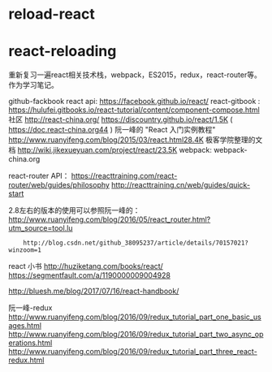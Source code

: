 # reload-react
# react-reloading
重新复习一遍react相关技术栈，webpack，ES2015，redux，react-router等。
作为学习笔记。

github-fackbook react api: https://facebook.github.io/react/
react-gitbook : https://hulufei.gitbooks.io/react-tutorial/content/component-compose.html
社区 http://react-china.org/
https://discountry.github.io/react/1.5K ( https://doc.react-china.org44 )
阮一峰的 "React 入门实例教程" http://www.ruanyifeng.com/blog/2015/03/react.html28.4K
极客学院整理的文档 http://wiki.jikexueyuan.com/project/react/23.5K
webpack:
    webpack-china.org

react-router API：
        https://reacttraining.com/react-router/web/guides/philosophy
        http://reacttraining.cn/web/guides/quick-start

2.8左右的版本的使用可以参照阮一峰的：
        http://www.ruanyifeng.com/blog/2016/05/react_router.html?utm_source=tool.lu

        http://blog.csdn.net/github_38095237/article/details/70157021?winzoom=1



react 小书
http://huziketang.com/books/react/
https://segmentfault.com/a/1190000009004928

http://bluesh.me/blog/2017/07/16/react-handbook/

阮一峰-redux
http://www.ruanyifeng.com/blog/2016/09/redux_tutorial_part_one_basic_usages.html
http://www.ruanyifeng.com/blog/2016/09/redux_tutorial_part_two_async_operations.html
http://www.ruanyifeng.com/blog/2016/09/redux_tutorial_part_three_react-redux.html